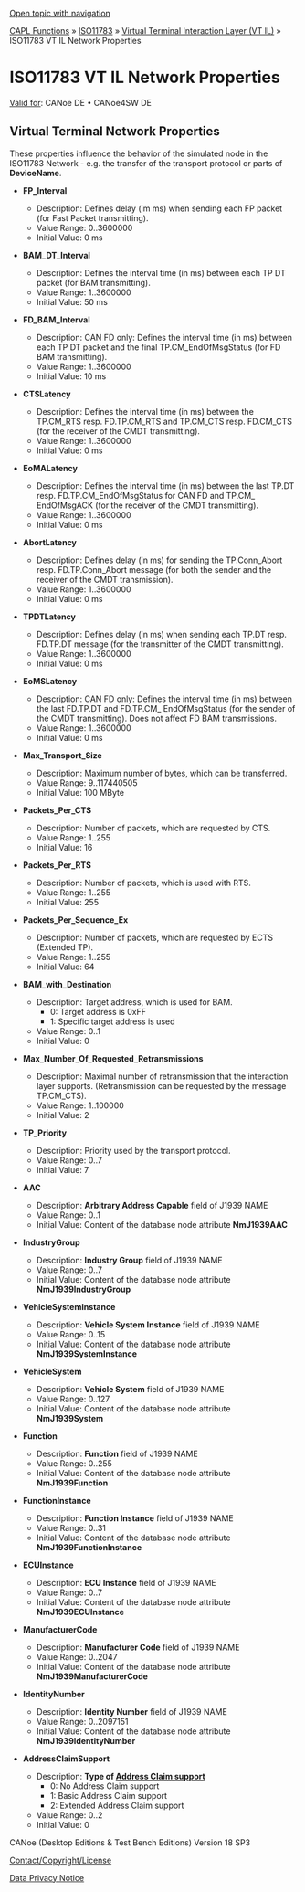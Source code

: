 [Open topic with navigation](../../../../../CANoeDEFamily.htm#Topics/CAPLFunctions/ISO11783/ISOInteractionLayerVT/CAPLfunctionsISOILVTNetworkProperties.md)

[CAPL Functions](../../CAPLfunctions.md) » [ISO11783](../CAPLfunctionsISO11783Overview.md) » [Virtual Terminal Interaction Layer (VT IL)](CAPLfunctionsISOILVTOverview.md) » ISO11783 VT IL Network Properties

# ISO11783 VT IL Network Properties

[Valid for](../../../Shared/FeatureAvailability.md):  CANoe DE • CANoe4SW DE

## Virtual Terminal Network Properties

These properties influence the behavior of the simulated node in the ISO11783 Network - e.g. the transfer of the transport protocol or parts of **DeviceName**.

- **FP_Interval**
  - Description: Defines delay (im ms) when sending each FP packet (for Fast Packet transmitting).
  - Value Range: 0..3600000
  - Initial Value: 0 ms

- **BAM_DT_Interval**
  - Description: Defines the interval time (in ms) between each TP DT packet (for BAM transmitting).
  - Value Range: 1..3600000
  - Initial Value: 50 ms

- **FD_BAM_Interval**
  - Description: CAN FD only: Defines the interval time (in ms) between each TP DT packet and the final TP.CM_EndOfMsgStatus (for FD BAM transmitting).
  - Value Range: 1..3600000
  - Initial Value: 10 ms

- **CTSLatency**
  - Description: Defines the interval time (in ms) between the TP.CM_RTS resp. FD.TP.CM_RTS and TP.CM_CTS resp. FD.CM_CTS (for the receiver of the CMDT transmitting).
  - Value Range: 1..3600000
  - Initial Value: 0 ms

- **EoMALatency**
  - Description: Defines the interval time (in ms) between the last TP.DT resp. FD.TP.CM_EndOfMsgStatus for CAN FD and TP.CM_ EndOfMsgACK (for the receiver of the CMDT transmitting).
  - Value Range: 1..3600000
  - Initial Value: 0 ms

- **AbortLatency**
  - Description: Defines delay (in ms) for sending the TP.Conn_Abort resp. FD.TP.Conn_Abort message (for both the sender and the receiver of the CMDT transmission).
  - Value Range: 1..3600000
  - Initial Value: 0 ms

- **TPDTLatency**
  - Description: Defines delay (in ms) when sending each TP.DT resp. FD.TP.DT message (for the transmitter of the CMDT transmitting).
  - Value Range: 1..3600000
  - Initial Value: 0 ms

- **EoMSLatency**
  - Description: CAN FD only: Defines the interval time (in ms) between the last FD.TP.DT and FD.TP.CM_ EndOfMsgStatus (for the sender of the CMDT transmitting). Does not affect FD BAM transmissions.
  - Value Range: 1..3600000
  - Initial Value: 0 ms

- **Max_Transport_Size**
  - Description: Maximum number of bytes, which can be transferred.
  - Value Range: 9..117440505
  - Initial Value: 100 MByte

- **Packets_Per_CTS**
  - Description: Number of packets, which are requested by CTS.
  - Value Range: 1..255
  - Initial Value: 16

- **Packets_Per_RTS**
  - Description: Number of packets, which is used with RTS.
  - Value Range: 1..255
  - Initial Value: 255

- **Packets_Per_Sequence_Ex**
  - Description: Number of packets, which are requested by ECTS (Extended TP).
  - Value Range: 1..255
  - Initial Value: 64

- **BAM_with_Destination**
  - Description: Target address, which is used for BAM.
    - 0: Target address is 0xFF
    - 1: Specific target address is used
  - Value Range: 0..1
  - Initial Value: 0

- **Max_Number_Of_Requested_Retransmissions**
  - Description: Maximal number of retransmission that the interaction layer supports. (Retransmission can be requested by the message TP.CM_CTS).
  - Value Range: 1..100000
  - Initial Value: 2

- **TP_Priority**
  - Description: Priority used by the transport protocol.
  - Value Range: 0..7
  - Initial Value: 7

- **AAC**
  - Description: **Arbitrary Address Capable** field of J1939 NAME
  - Value Range: 0..1
  - Initial Value: Content of the database node attribute **NmJ1939AAC**

- **IndustryGroup**
  - Description: **Industry Group** field of J1939 NAME
  - Value Range: 0..7
  - Initial Value: Content of the database node attribute **NmJ1939IndustryGroup**

- **VehicleSystemInstance**
  - Description: **Vehicle System Instance** field of J1939 NAME
  - Value Range: 0..15
  - Initial Value: Content of the database node attribute **NmJ1939SystemInstance**

- **VehicleSystem**
  - Description: **Vehicle System** field of J1939 NAME
  - Value Range: 0..127
  - Initial Value: Content of the database node attribute **NmJ1939System**

- **Function**
  - Description: **Function** field of J1939 NAME
  - Value Range: 0..255
  - Initial Value: Content of the database node attribute **NmJ1939Function**

- **FunctionInstance**
  - Description: **Function Instance** field of J1939 NAME
  - Value Range: 0..31
  - Initial Value: Content of the database node attribute **NmJ1939FunctionInstance**

- **ECUInstance**
  - Description: **ECU Instance** field of J1939 NAME
  - Value Range: 0..7
  - Initial Value: Content of the database node attribute **NmJ1939ECUInstance**

- **ManufacturerCode**
  - Description: **Manufacturer Code** field of J1939 NAME
  - Value Range: 0..2047
  - Initial Value: Content of the database node attribute **NmJ1939ManufacturerCode**

- **IdentityNumber**
  - Description: **Identity Number** field of J1939 NAME
  - Value Range: 0..2097151
  - Initial Value: Content of the database node attribute **NmJ1939IdentityNumber**

- **AddressClaimSupport**
  - Description: **Type of [Address Claim support](../../../Shared/ISO11783/J1939andISO11783NMil.md)**
    - 0: No Address Claim support
    - 1: Basic Address Claim support
    - 2: Extended Address Claim support
  - Value Range: 0..2
  - Initial Value: 0

CANoe (Desktop Editions & Test Bench Editions) Version 18 SP3

[Contact/Copyright/License](../../../Shared/ContactCopyrightLicense.md)

[Data Privacy Notice](https://www.vector.com/int/en/company/get-info/privacy-policy/)
